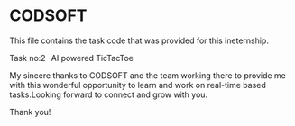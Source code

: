 # CODSOFT
This file contains the task code that was provided for this ineternship.

Task no:2 -AI powered TicTacToe

My sincere thanks to CODSOFT and the team working there to provide me with this wonderful opportunity to learn and work on real-time based tasks.Looking forward to connect and grow with you.

Thank you!
